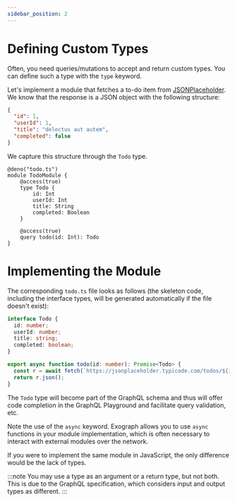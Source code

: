 ```yaml
---
sidebar_position: 2
---
```


# Defining Custom Types

Often, you need queries/mutations to accept and return custom types. You can define such a type with the `type` keyword.

Let's implement a module that fetches a to-do item from [JSONPlaceholder](https://jsonplaceholder.typicode.com/). We know that the response is a JSON object with the following structure:

```json
{
  "id": 1,
  "userId": 1,
  "title": "delectus aut autem",
  "completed": false
}
```

We capture this structure through the `Todo` type.

```exo
@deno("todo.ts")
module TodoModule {
    @access(true)
    type Todo {
        id: Int
        userId: Int
        title: String
        completed: Boolean
    }

    @access(true)
    query todo(id: Int): Todo
}
```

# Implementing the Module

The corresponding `todo.ts` file looks as follows (the skeleton code, including the interface types, will be generated automatically if the file doesn't exist):

```typescript
interface Todo {
  id: number;
  userId: number;
  title: string;
  completed: boolean;
}

export async function todo(id: number): Promise<Todo> {
  const r = await fetch(`https://jsonplaceholder.typicode.com/todos/${id}`);
  return r.json();
}
```

The `Todo` type will become part of the GraphQL schema and thus will offer code completion in the GraphQL Playground and facilitate query validation, etc.

Note the use of the `async` keyword. Exograph allows you to use `async` functions in your module implementation, which is often necessary to interact with external modules over the network.

If you were to implement the same module in JavaScript, the only difference would be the lack of types.

:::note
You may use a type as an argument or a return type, but not both. This is due to the GraphQL specification, which considers input and output types as different.
:::
